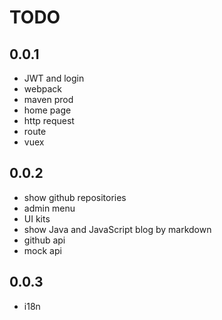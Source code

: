 # TODO

## 0.0.1
* JWT and login 
* webpack
* maven prod
* home page
* http request
* route 
* vuex


## 0.0.2
* show github repositories
* admin menu
* UI kits
* show Java and JavaScript blog by markdown
* github api
* mock api


## 0.0.3
* i18n

